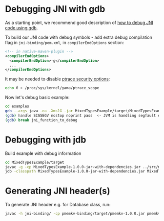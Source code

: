 # Debugging JNI with gdb

As a starting point, we recommend good description of [how to debug JNI code using gdb](https://medium.com/@pirogov.alexey/gdb-debug-native-part-of-java-application-c-c-libraries-and-jdk-6593af3b4f3f).

To build our JNI code with debug symbols - add extra debug compilation
flag in `jni-binding/pom.xml`, in `compilerEndOptions` section:

```xml
<!-- in native-maven-plugin -->
<compilerEndOptions>
  <compilerEndOption>-g</compilerEndOption>
  ...
</compilerEndOptions>
```

It may be needed to disable [ptrace security options](https://www.kernel.org/doc/Documentation/security/Yama.txt):

```sh
echo 0 > /proc/sys/kernel/yama/ptrace_scope
```

Now let's debug basic example:

```sh
cd examples
gdb --args java -ea -Xms1G -jar MixedTypesExample/target/MixedTypesExample-1.0.0-jar-with-dependencies.jar
(gdb) handle SIGSEGV nostop noprint pass  <- JVM is handling segfault on its own, so need to disable it in gdb
(gdb) break jni_function_to_debug
```

# Debugging with jdb

Build example with debug information

```sh
cd MixedTypesExample/target
javac -g -cp MixedTypesExample-1.0.0-jar-with-dependencies.jar ../src/main/java/MixedTypesExample.java
jdb -classpath MixedTypesExample-1.0.0-jar-with-dependencies.jar MixedTypesExample
```

# Generating JNI header(s)

To generate JNI header e.g. for Database class, run:

```sh
javac -h jni-binding/ -cp pmemkv-binding/target/pmemkv-1.0.0.jar pmemkv-binding/src/main/java/io/pmem/pmemkv/Database.java
```
